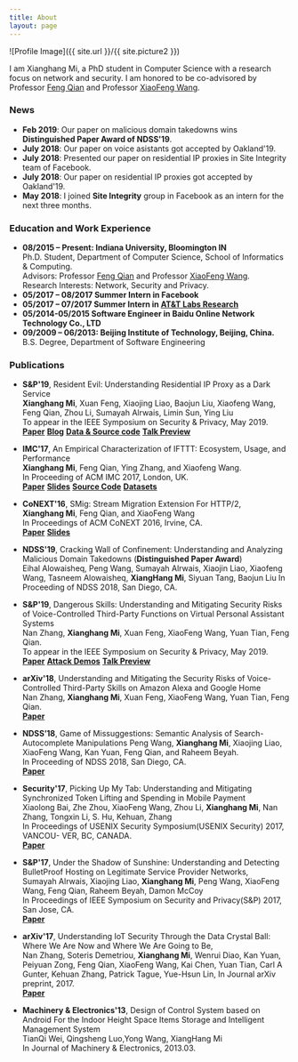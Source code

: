 ```yaml
---
title: About
layout: page
---
```

![Profile Image]({{ site.url }}/{{ site.picture2 }})

I am Xianghang Mi, a PhD student in Computer Science with a research focus on network and security. I am honored to be co-advisored by Professor [Feng Qian](https://www.cs.indiana.edu/~fengqian/) and Professor [XiaoFeng Wang](https://www.informatics.indiana.edu/xw7/).
<!-- <span class = "note">Right now, I am looking for a summer internship in 2018.</span>-->

### <span class = "paperTitle">News</span>
* **Feb 2019**: Our paper on malicious domain takedowns wins **Distinguished Paper Award of NDSS'19**.
* **July 2018**: Our paper on voice asistants got accepted by Oakland'19.
* **July 2018**: Presented our paper on residential IP proxies in Site Integrity team of Facebook.
* **July 2018**: Our paper on residential IP proxies got accepted by Oakland'19.
* **May 2018**: I joined **Site Integrity** group in Facebook as an intern for the next three months.

### Education and Work Experience  
* **08/2015 – Present: Indiana University, Bloomington IN**  
   Ph.D. Student, Department of Computer Science, School of Informatics & Computing.  
   Advisors: Professor [Feng Qian](https://www.cs.indiana.edu/~fengqian/) and Professor [XiaoFeng Wang](https://www.informatics.indiana.edu/xw7/).  
   Research Interests: Network, Security and Privacy.  
* **05/2017 – 08/2017 Summer Intern in Facebook**
* **05/2017 – 07/2017 Summer Intern in [AT&T Labs Research](http://www.research.att.com/)**
* **05/2014-05/2015 Software Engineer in Baidu Online Network Technology Co., LTD**
* **09/2009 – 06/2013: Beijing Institute of Technology, Beijing, China.**  
   B.S. Degree, Department of Software Engineering

### Publications

* **S&P'19**, <span class = "paperTitle">Resident Evil: Understanding Residential IP Proxy as a Dark Service</span>   
   **Xianghang Mi**, Xuan Feng, Xiaojing Liao, Baojun Liu, Xiaofeng Wang, Feng Qian, Zhou Li, Sumayah Alrwais, Limin Sun, Ying Liu  
   To appear in the IEEE Symposium on Security & Privacy, May 2019.   
   [**Paper**](/pubs/rpaas.pdf) [**Blog**](https://medium.com/@xianghangmi/resident-evil-understanding-residential-ip-proxy-as-a-dark-service-dea9010a0e29?source=friends_link&sk=1b84f109431dfd92a0c73ec101b21289)
    [**Data & Source code**](https://mixianghang.github.io/RPaaS/)  [**Talk Preview**](https://www.youtube.com/watch?v=oTlkEs9e_U0)

* **IMC'17**, <span class = "paperTitle">An Empirical Characterization of IFTTT: Ecosystem, Usage, and Performance</span>   
   **Xianghang Mi**, Feng Qian, Ying Zhang, and Xiaofeng Wang.  
   In Proceeding of ACM IMC 2017, London, UK.   
   [**Paper**](/pubs/imc17_ifttt.pdf) [**Slides**](/pubs/slides/imc_ifttt_17.pdf) [**Source Code**](https://mixianghang.github.io/IFTTT_measurement/) [**Datasets**](https://mixianghang.github.io/IFTTT_measurement/)

* **CoNEXT'16**, <span class = "paperTitle">SMig: Stream Migration Extension For HTTP/2</span>,   
   **Xianghang Mi**, Feng Qian, and XiaoFeng Wang  
   In Proceedings of ACM CoNEXT 2016, Irvine, CA.   
   [**Paper**](/pubs/conext16_http2.pdf) [**Slides**](/pubs/slides/conext_smig_16.pdf)

* **NDSS'19**, <span class = 'paperTitle'>Cracking Wall of Confinement: Understanding and Analyzing Malicious Domain Takedowns</span> (**Distinguished Paper Award**)   
   Eihal Alowaisheq, Peng Wang, Sumayah Alrwais, Xiaojin Liao, Xiaofeng Wang, Tasneem Alowaisheq, **XiangHang Mi**, Siyuan Tang, Baojun Liu
   In Proceeding of NDSS 2018, San Diego, CA.   

* **S&P'19**, <span class = "paperTitle">Dangerous Skills: Understanding and Mitigating Security Risks of Voice-Controlled Third-Party Functions on Virtual Personal Assistant Systems</span>   
   Nan Zhang, **Xianghang Mi**, Xuan Feng, XiaoFeng Wang, Yuan Tian, Feng Qian.   
   To appear in the IEEE Symposium on Security & Privacy, May 2019.   
   [**Paper**](/pubs/voice_assistant.pdf) [**Attack Demos**](https://sites.google.com/site/voicevpasec/) 
   [**Talk Preview**](https://www.youtube.com/watch?v=Dga7stXtXcc)


* **arXiv'18**, <span class = "paperTitle">Understanding and Mitigating the Security Risks of Voice-Controlled Third-Party Skills on Amazon Alexa and Google Home</span>    
   Nan Zhang, **Xianghang Mi**, Xuan Feng, XiaoFeng Wang, Yuan Tian, Feng Qian.   
   [**Paper**](https://arxiv.org/abs/1805.01525) 

* **NDSS’18**, <span class = "paperTitle">Game of Missuggestions: Semantic Analysis of Search-Autocomplete Manipulations</span> 
   Peng Wang, **Xianghang Mi**, Xiaojing Liao, XiaoFeng Wang, Kan Yuan, Feng Qian, and Raheem Beyah.  
   In Proceeding of NDSS 2018, San Diego, CA.   
   [**Paper**](/pubs/ndss18_missuggestion.pdf) 


* **Security'17**, <span class = "paperTitle">Picking Up My Tab: Understanding and Mitigating Synchronized Token Lifting and Spending in Mobile Payment</span>   
   Xiaolong Bai, Zhe Zhou, XiaoFeng Wang, Zhou Li, **Xianghang Mi**, Nan Zhang, Tongxin Li, S. Hu, Kehuan, Zhang  
   In Proceedings of USENIX Security Symposium(USENIX Security) 2017, VANCOU- VER, BC, CANADA.   
   [**Paper**](/pubs/sec17_tab.pdf)

* **S&P'17**, <span class = "paperTitle">Under the Shadow of Sunshine: Understanding and Detecting BulletProof Hosting on Legitimate Service Provider Networks</span>,   
   Sumayah Alrwais, Xiaojing Liao, **Xianghang Mi**, Peng Wang, XiaoFeng Wang, Feng Qian, Raheem Beyah, Damon McCoy  
   In Proceedings of IEEE Symposium on Security and Privacy(S&P) 2017, San Jose, CA.   
   [**Paper**](/pubs/sp17_bph.pdf)

* **arXiv'17**, <span class = "paperTitle">Understanding IoT Security Through the Data Crystal Ball: Where We Are Now and Where We Are Going to Be</span>,   
   Nan Zhang, Soteris Demetriou, **Xianghang Mi**, Wenrui Diao, Kan Yuan, Peiyuan Zong, Feng Qian, XiaoFeng Wang, Kai Chen, Yuan Tian, Carl A Gunter, Kehuan Zhang, Patrick Tague, Yue-Hsun Lin, In Journal arXiv preprint, 2017.   
   [**Paper**](/pubs/arxiv17_iot_sok.pdf)



* **Machinery & Electronics'13**, <span class = "paperTitle">Design of Control System based on Android For the Indoor Height Space Items Storage and Intelligent Management System</span>  
   TianQi Wei, Qingsheng Luo,Yong Wang, XiangHang Mi  
   In Journal of Machinery & Electronics, 2013.03.


